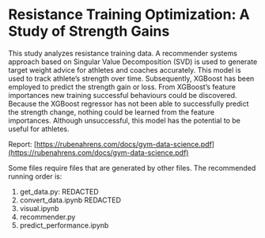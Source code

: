 # Resistance Training Optimization: A Study of Strength Gains
This study analyzes resistance training data. A recommender systems approach based on
Singular Value Decomposition (SVD) is used to generate target weight advice for athletes and
coaches accurately. This model is used to track athlete’s strength over time. Subsequently,
XGBoost has been employed to predict the strength gain or loss. From XGBoost’s feature
importances new training successful behaviours could be discovered. Because the XGBoost
regressor has not been able to successfully predict the strength change, nothing could be learned
from the feature importances. Although unsuccessful, this model has the potential to be useful
for athletes.

Report: [https://rubenahrens.com/docs/gym-data-science.pdf](https://rubenahrens.com/docs/gym-data-science.pdf)
 
Some files require files that are generated by other files. The recommended running order is:
1. get_data.py: REDACTED
2. convert_data.ipynb REDACTED
3. visual.ipynb
4. recommender.py
5. predict_performance.ipynb
